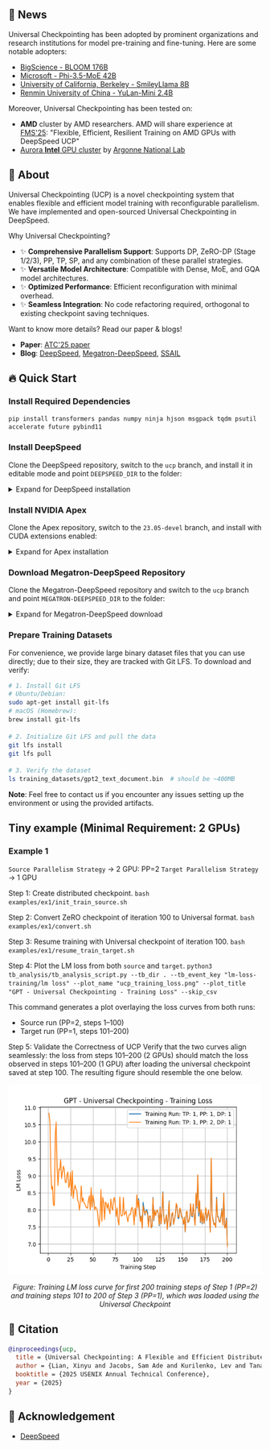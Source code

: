 ## 📢 News

Universal Checkpointing has been adopted by prominent organizations and research institutions for model pre-training and fine-tuning. Here are some notable adopters:

* [BigScience - BLOOM 176B](https://huggingface.co/bigscience/bloom)
* [Microsoft - Phi-3.5-MoE 42B](https://huggingface.co/microsoft/Phi-3.5-MoE-instruct)
* [University of California, Berkeley - SmileyLlama 8B](https://arxiv.org/abs/2409.02231)
* [Renmin University of China - YuLan-Mini 2.4B](https://arxiv.org/abs/2412.17743)

Moreover, Universal Checkpointing has been tested on:

* **AMD** cluster by AMD researchers. AMD will share experience at [FMS'25](https://futurememorystorage.com): "Flexible, Efficient, Resilient Training on AMD GPUs with DeepSpeed UCP"
* [Aurora **Intel** GPU cluster](https://www.alcf.anl.gov/aurora) by [Argonne National Lab](https://www.anl.gov)

## 📙 About

Universal Checkpointing (UCP) is a novel checkpointing system that enables flexible and efficient model training with reconfigurable parallelism. We have implemented and open-sourced Universal Checkpointing in DeepSpeed.

Why Universal Checkpointing?

- ✨ **Comprehensive Parallelism Support**: Supports DP, ZeRO-DP (Stage 1/2/3), PP, TP, SP, and any combination of these parallel strategies.
- ✨ **Versatile Model Architecture**: Compatible with Dense, MoE, and GQA model architectures.
- ✨ **Optimized Performance**: Efficient reconfiguration with minimal overhead.
- ✨ **Seamless Integration**: No code refactoring required, orthogonal to existing checkpoint saving techniques.

Want to know more details? Read our paper & blogs!

- **Paper**: [ATC'25 paper](https://www.usenix.org/conference/atc25)
- **Blog**: [DeepSpeed](https://www.deepspeed.ai/tutorials/universal-checkpointing/), [Megatron-DeepSpeed](https://github.com/deepspeedai/Megatron-DeepSpeed/blob/main/examples_deepspeed/universal_checkpointing/README.md), [SSAIL](https://supercomputing-system-ai-lab.github.io/projects/ucp)


## 🔥 Quick Start

### Install Required Dependencies

```
pip install transformers pandas numpy ninja hjson msgpack tqdm psutil accelerate future pybind11
```

### Install DeepSpeed
Clone the DeepSpeed repository, switch to the `ucp` branch, and install it in editable mode and point `DEEPSPEED_DIR` to the folder:
<details>
<summary>Expand for DeepSpeed installation</summary>

```
git clone https://github.com/xylian86/DeepSpeed.git
cd DeepSpeed
git checkout ucp
pip install -e .
export DEEPSPEED_DIR="$PWD"
```
</details>

### Install NVIDIA Apex
Clone the Apex repository, switch to the `23.05-devel` branch, and install with CUDA extensions enabled:
<details>
<summary>Expand for Apex installation</summary>

```
git clone https://github.com/NVIDIA/apex
cd apex
git checkout 23.05-devel
pip install -r requirements.txt
pip install --global-option="--cpp_ext" --global-option="--cuda_ext" --no-cache -v --disable-pip-version-check --no-build-isolation .
```
</details>

### Download Megatron-DeepSpeed Repository
Clone the Megatron-DeepSpeed repository and switch to the `ucp` branch and point `MEGATRON-DEEPSPEED_DIR` to the folder:
<details>
<summary>Expand for Megatron-DeepSpeed download</summary>

```
git clone git@github.com:xylian86/Megatron-DeepSpeed.git
cd Megatron-DeepSpeed
git checkout ucp
export MEGATRON_DEEPSPEED_DIR="$PWD"
```
</details>

### Prepare Training Datasets
For convenience, we provide large binary dataset files that you can use directly; due to their size, they are tracked with Git LFS. To download and verify:

```bash
# 1. Install Git LFS
# Ubuntu/Debian:
sudo apt-get install git-lfs
# macOS (Homebrew):
brew install git-lfs

# 2. Initialize Git LFS and pull the data
git lfs install
git lfs pull

# 3. Verify the dataset
ls training_datasets/gpt2_text_document.bin  # should be ~400MB
```

**Note**: Feel free to contact us if you encounter any issues setting up the environment or using the provided artifacts.

## Tiny example (Minimal Requirement: 2 GPUs)

### Example 1
`Source Parallelism Strategy` → 2 GPU: PP=2
`Target Parallelism Strategy` → 1 GPU

Step 1: Create distributed checkpoint.
`bash examples/ex1/init_train_source.sh`

Step 2: Convert ZeRO checkpoint of iteration 100 to Universal format.
`bash examples/ex1/convert.sh`

Step 3: Resume training with Universal checkpoint of iteration 100.
`bash examples/ex1/resume_train_target.sh`

Step 4: Plot the LM loss from both `source` and `target`.
`python3 tb_analysis/tb_analysis_script.py --tb_dir . --tb_event_key "lm-loss-training/lm loss" --plot_name "ucp_training_loss.png" --plot_title "GPT - Universal Checkpointing - Training Loss" --skip_csv`

This command generates a plot overlaying the loss curves from both runs:
 - Source run (PP=2, steps 1–100)
 - Target run (PP=1, steps 101–200)

Step 5: Validate the Correctness of UCP
Verify that the two curves align seamlessly: the loss from steps 101–200 (2 GPUs) should match the loss observed in steps 101–200 (1 GPU) after loading the universal checkpoint saved at step 100. The resulting figure should resemble the one below.

<div align="center">
  <img src="gallary/ex1_result.png" alt="" width="600"/>

  *Figure: Training LM loss curve for first 200 training steps of Step 1 (PP=2) and training steps 101 to 200 of Step 3 (PP=1), which was loaded using the Universal Checkpoint*
</div>

## 📜 Citation

```bibtex
@inproceedings{ucp,
  title = {Universal Checkpointing: A Flexible and Efficient Distributed Checkpointing System for Large-Scale DNN Training with Reconfigurable Parallelism},
  author = {Lian, Xinyu and Jacobs, Sam Ade and Kurilenko, Lev and Tanaka, Masahiro and Bekman, Stas and Ruwase, Olatunji and Zhang, Minjia},
  booktitle = {2025 USENIX Annual Technical Conference},
  year = {2025}
}
```

## 🙏 Acknowledgement

- [DeepSpeed](https://github.com/deepspeedai/DeepSpeed)
